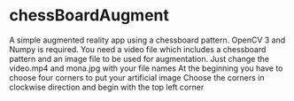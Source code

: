# chessBoardAugment
A simple augmented reality app using a chessboard pattern. OpenCV 3 and Numpy is required. 
You need a video file which includes a chessboard pattern and 
an image file to be used for augmentation.
Just change the video.mp4 and mona.jpg with your file names
At the beginning you have to choose four corners to put your artificial image
Choose the corners in clockwise direction and begin with the top left corner
